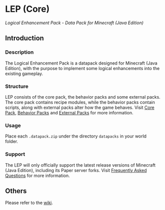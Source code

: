 # LEP (Core)
_Logical Enhancement Pack - Data Pack for Minecraft (Java Edition)_
## Introduction
### Description
The Logical Enhancement Pack is a datapack designed for Minecraft (Java Edition), with the purpose to implement some logical enhancements into the existing gameplay.
### Structure
LEP consists of the core pack, the behavior packs and some external packs. The core pack contains recipe modules, while the behavior packs contain scripts, along with external packs alter how the game behaves. Visit [Core Pack](https://github.com/mcpmedia/lep/wiki/Core-Pack), [Behavior Packs](https://github.com/mcpmedia/lep/wiki/Behavior-Packs) and [External Packs](https://github.com/mcpmedia/lep/wiki/External-Packs) for more information.
### Usage
Place each `.datapack.zip` under the directory `datapacks` in your world folder.
### Support
The LEP will only officially support the latest release versions of Minecraft (Java Edition), including its Paper server forks. Visit [Frequently Asked Questions](https://github.com/mcpmedia/lep/wiki/Frequently-Asked-Questions) for more information.
## Others
Please refer to the [wiki](https://github.com/mcpmedia/lep-core/wiki).
